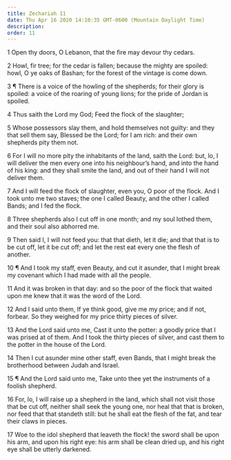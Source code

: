 ```yaml
---
title: Zechariah 11
date: Thu Apr 16 2020 14:10:35 GMT-0600 (Mountain Daylight Time)
description: 
order: 11
---
```


<p>1 Open thy doors, O Lebanon, that the fire may devour thy cedars.</p>
<p>
  2 Howl, fir tree; for the cedar is fallen; because the mighty are spoiled:
  howl, O ye oaks of Bashan; for the forest of the vintage is come down.
</p>
<p>
  3 &#xB6; There is a voice of the howling of the shepherds; for their glory is
  spoiled: a voice of the roaring of young lions; for the pride of Jordan is
  spoiled.
</p>
<p>4 Thus saith the Lord my God; Feed the flock of the slaughter;</p>
<p>
  5 Whose possessors slay them, and hold themselves not guilty: and they that
  sell them say, Blessed be the Lord; for I am rich: and their own shepherds
  pity them not.
</p>
<p>
  6 For I will no more pity the inhabitants of the land, saith the Lord: but,
  lo, I will deliver the men every one into his neighbour&#x2019;s hand, and
  into the hand of his king: and they shall smite the land, and out of their
  hand I will not deliver them.
</p>
<p>
  7 And I will feed the flock of slaughter, even you, O poor of the flock. And I
  took unto me two staves; the one I called Beauty, and the other I called
  Bands; and I fed the flock.
</p>
<p>
  8 Three shepherds also I cut off in one month; and my soul lothed them, and
  their soul also abhorred me.
</p>
<p>
  9 Then said I, I will not feed you: that that dieth, let it die; and that that
  is to be cut off, let it be cut off; and let the rest eat every one the flesh
  of another.
</p>
<p>
  10 &#xB6; And I took my staff, even Beauty, and cut it asunder, that I might
  break my covenant which I had made with all the people.
</p>
<p>
  11 And it was broken in that day: and so the poor of the flock that waited
  upon me knew that it was the word of the Lord.
</p>
<p>
  12 And I said unto them, If ye think good, give me my price; and if not,
  forbear. So they weighed for my price thirty pieces of silver.
</p>
<p>
  13 And the Lord said unto me, Cast it unto the potter: a goodly price that I
  was prised at of them. And I took the thirty pieces of silver, and cast them
  to the potter in the house of the Lord.
</p>
<p>
  14 Then I cut asunder mine other staff, even Bands, that I might break the
  brotherhood between Judah and Israel.
</p>
<p>
  15 &#xB6; And the Lord said unto me, Take unto thee yet the instruments of a
  foolish shepherd.
</p>
<p>
  16 For, lo, I will raise up a shepherd in the land, which shall not visit
  those that be cut off, neither shall seek the young one, nor heal that that is
  broken, nor feed that that standeth still: but he shall eat the flesh of the
  fat, and tear their claws in pieces.
</p>
<p>
  17 Woe to the idol shepherd that leaveth the flock! the sword shall be upon
  his arm, and upon his right eye: his arm shall be clean dried up, and his
  right eye shall be utterly darkened.
</p>
